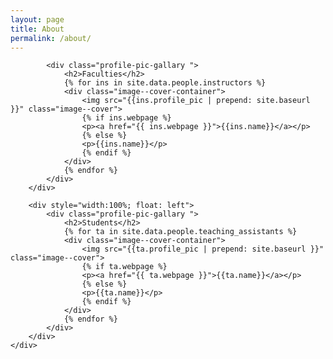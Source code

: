 ```yaml
---
layout: page
title: About
permalink: /about/
---
```


  <div>
        <div style="width:100%;">
            <!-- <h2>Instructors</h2> -->
            <!-- <div class="image--cover-container">
                <img src="{{site.data.people.instructor.profile_pic | prepend: site.baseurl }}" class="image--cover">
                <p>{{site.data.people.instructor.name}}</p>
            </div> -->

            <div class="profile-pic-gallary ">
                <h2>Faculties</h2>
                {% for ins in site.data.people.instructors %}
                <div class="image--cover-container">
                    <img src="{{ins.profile_pic | prepend: site.baseurl }}" class="image--cover">
                    {% if ins.webpage %}
                    <p><a href="{{ ins.webpage }}">{{ins.name}}</a></p>
                    {% else %}
                    <p>{{ins.name}}</p>
                    {% endif %}
                </div>
                {% endfor %}
            </div>
        </div>

        <div style="width:100%; float: left">
            <div class="profile-pic-gallary ">
                <h2>Students</h2>
                {% for ta in site.data.people.teaching_assistants %}
                <div class="image--cover-container">
                    <img src="{{ta.profile_pic | prepend: site.baseurl }}" class="image--cover">
                    {% if ta.webpage %}
                    <p><a href="{{ ta.webpage }}">{{ta.name}}</a></p>
                    {% else %}
                    <p>{{ta.name}}</p>
                    {% endif %}
                </div>
                {% endfor %}
            </div>
        </div>
    </div>
